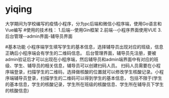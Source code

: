 # yiqing
大学期间为学校编写的疫情小程序，分为pc后端和微信小程序端，使用Go语言和Vue编写
#使用的技术栈：
 1.后端--使用Gin框架
 2.前端--小程序界面使用VUE
 3.后台管理--admin界面-辅导员界面
 
 #基本功能
 小程序端学生填写学生的基本信息，选择辅导员出现对应的班级，信息正确后小程序端会有学生的二维码信息。
 后台管理界面，辅导员先注册，要被admin验证后才可以出现在小程序端，然后辅导员和admin端界面中有对应的班级、学生、辅导员的相关信息，辅导员可以创建扫码人员。
 扫码人员需要在小程序端登录，扫描学生的二维码，选择做核酸的位置就可以修改学生核酸记录。小程序端辅导员登录，扫描学生的二维码可以得到学生的基本信息，
 包括不限于(学生的基本信息，学生的核酸记录，学生所在班级的核酸信息、学生所在辅导员下学生的核酸信息)
 
 
 
 
 
 
 
 
 
 
 
 
 
 
 
 
 
 
 
 
 
 
 
 
 
 
 
 
 
 
 
 
 
 
 
 
 
 
 
 
 
 
 
 
 
 
 
